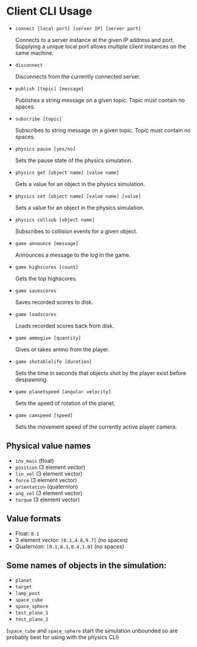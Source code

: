# Client CLI Usage

- `connect [local port] [server IP] [server port]`

  Connects to a server instance at the given IP address and port.
  Supplying a unique local port allows multiple client instances on the same machine.

- `disconnect`

  Disconnects from the currently connected server.

- `publish [topic] [message]`

  Publishes a string message on a given topic.
  Topic must contain no spaces.

- `subscribe [topic]`

  Subscribes to string message on a given topic.
  Topic must contain no spaces.

- `physics pause [yes/no]`

  Sets the pause state of the physics simulation.

- `physics get [object name] [value name]`

  Gets a value for an object in the physics simulation.

- `physics set [object name] [value name] [value]`

  Sets a value for an object in the physics simulation.

- `physics collsub [object name]`

  Subscribes to collision events for a given object.

- `game announce [message]`

  Announces a message to the log in the game.

- `game highscores [count]`

  Gets the top highscores.

- `game savescores`

  Saves recorded scores to disk.

- `game loadscores`

  Loads recorded scores back from disk.

- `game ammogive [quantity]`

  Gives or takes ammo from the player.

- `game shotablelife [duration]`

  Sets the time in seconds that objects shot by the player exist before
  despawning.

- `game planetspeed [angular velocity]`

  Sets the speed of rotation of the planet.

- `game camspeed [speed]`

  Sets the movement speed of the currently active player camera.

## Physical value names

- `inv_mass` (float)
- `position` (3 element vector)
- `lin_vel` (3 element vector)
- `force` (3 element vector)
- `orientation` (quaternion)
- `ang_vel` (3 element vector)
- `torque` (3 element vector)

## Value formats

- Float: `0.1`
- 3 element vector: `[0.1,4.8,9.7]` (no spaces)
- Quaternion: `[0.1,0.3,0.4,1.0]` (no spaces)

## Some names of objects in the simulation:

- `planet`
- `target`
- `lamp_post`
- `space_cube`
- `space_sphere`
- `test_plane_1`
- `test_plane_2`

(`space_cube` and `space_sphere` start the simulation unbounded so are probably
best for using with the physics CLI)
